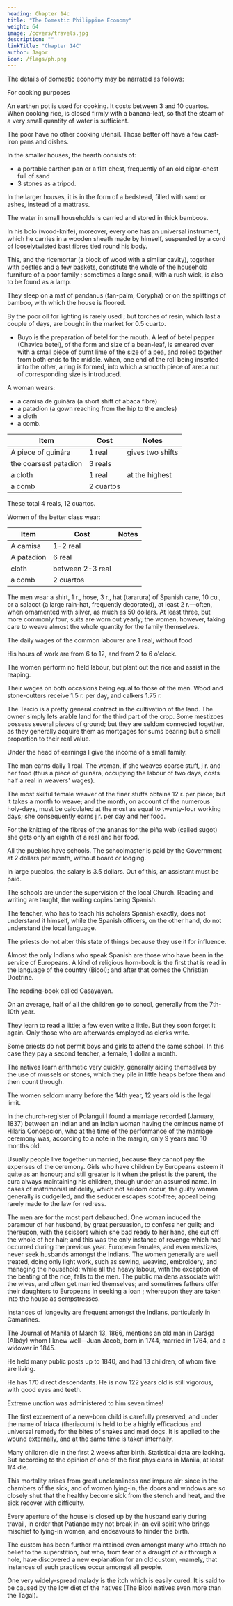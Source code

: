 ```yaml
---
heading: Chapter 14c
title: "The Domestic Philippine Economy"
weight: 64
image: /covers/travels.jpg
description: ""
linkTitle: "Chapter 14C"
author: Jagor
icon: /flags/ph.png
---
```




The details of domestic economy may be narrated as follows:

For cooking purposes 

An earthen pot is used for cooking. It costs between 3 and 10 cuartos. When cooking rice, is closed firmly with a banana-leaf, so that the steam of a very small quantity of water is sufficient. 

The poor have no other cooking utensil. Those better off have a few cast-iron pans and dishes. 

In the smaller houses, the hearth consists of:
- a portable earthen pan or a flat chest, frequently of an old cigar-chest full of sand
- 3 stones as a tripod. 

In the larger houses, it is in the form of a bedstead, filled with sand or ashes, instead of a mattrass. 

The water in small households is carried and stored in thick bamboos. 

In his bolo (wood-knife), moreover, every one has an universal instrument, which he carries in a wooden sheath made by himself, suspended by a cord of looselytwisted bast fibres tied round his body. 

This, and the ricemortar (a block of wood with a similar cavity), together with pestles and a few baskets, constitute the whole of the household furniture of a poor family ; sometimes a large snail, with a rush wick, is also to be found as a lamp. 

They sleep on a mat of pandanus (fan-palm, Corypha) or on the splittings of bamboo, with which the house is floored. 

By the poor oil for lighting is rarely used ; but torches of resin, which last a couple of days, are bought in the market for 0.5 cuarto.


* Buyo is the preparation of betel for the mouth. A leaf of betel pepper (Chavica betel), of the form and size of a bean-leaf, is smeared over with a small piece of burnt lime of the size of a pea, and rolled together from both ends to the middle. when, one end of the roll being inserted into the other, a ring is formed, into which a smooth piece of areca nut of corresponding size is introduced.


A woman wears:
- a camisa de guinára (a short shift of abaca fibre)
- a patadíon (a gown reaching from the hip to the ancles)
- a cloth
- a comb. 

Item | Cost | Notes
--- | --- | ---
A piece of guinára | 1 real | gives two shifts
the coarsest patadíon | 3 reals | 
a cloth |  1 real | at the highest
a comb | 2 cuartos | 

These total 4 reals, 12 cuartos. 

Women of the better class wear:

Item | Cost | Notes
--- | --- | ---
A camisa | 1-2 real |
A patadíon | 6 real | 
cloth | between 2-3 real | 
a comb | 2 cuartos | 

The men wear a shirt, 1 r., hose, 3 r., hat (tararura) of Spanish cane, 10 cu., or a salacot (a large rain-hat, frequently decorated), at least 2 r.—often, when ornamented with silver, as much as 50 dollars. At least three, but more commonly four, suits are worn out yearly; the women, however, taking care to weave almost the whole quantity for the family themselves.

The daily wages of the common labourer are 1 real, without food

His hours of work are from 6 to 12, and from 2 to 6 o'clock. 

The women perform no field labour, but plant out the rice and assist in the reaping. 

Their wages on both occasions being equal to those of the men. Wood and stone-cutters receive 1.5 r. per day, and calkers 1.75 r.

The Tercio is a pretty general contract in the cultivation of the land. The owner simply lets arable land for the third part of the crop. Some mestizoes possess several pieces of ground; but they are seldom connected together, as they generally acquire them as mortgages for sums bearing but a small proportion to their real value.

Under the head of earnings I give the income of a small family. 

The man earns daily 1 real. The woman, if she weaves coarse stuff, į r. and her food (thus a piece of guinára, occupying the labour of two days, costs half a real in weavers' wages). 

The most skilful female weaver of the finer stuffs obtains 12 r. per piece; but it takes a month to weave; and the month, on account of the numerous holy-days, must be calculated at the most as equal to twenty-four working days; she consequently earns į r. per day and her food. 

For the knitting of the fibres of the ananas for the piña web (called sugot) she gets only an eighth of a real and her food.

All the pueblos have schools. The schoolmaster is paid by the Government at 2 dollars per month, without board or lodging. 

In large pueblos, the salary is 3.5 dollars. Out of this, an assistant must be paid. 

The schools are under the supervision of the local Church. Reading and writing are taught, the writing copies being Spanish. 

The teacher, who has to teach his scholars Spanish exactly, does not understand it himself, while the Spanish officers, on the other hand, do not understand the local language.

The priests do not alter this state of things because they use it for influence. 

Almost the only Indians who speak Spanish are those who have been in the service of Europeans. A kind of religious horn-book is the first that is read in the language of the country (Bicol); and after that comes the Christian Doctrine. 

The reading-book called Casayayan. 

On an average, half of all the children go to school, generally from the 7th-10th year. 

They learn to read a little; a few even write a little. But they soon forget it again. Only those who are afterwards employed as clerks write.

<!-- eremo -->

Some priests do not permit boys and girls to attend the same school. In this case they pay a second teacher, a female, 1 dollar a month. 

The natives learn arithmetic very quickly, generally aiding themselves by the use of mussels or stones, which they pile in little heaps before them and then count through.

The women seldom marry before the 14th year, 12 years old is the legal limit. 

In the church-register of Polangui I found a marriage recorded (January, 1837) between an Indian and an Indian woman having the ominous name of Hilaria Concepcion, who at the time of the performance of the marriage ceremony was, according to a note in the margin, only 9 years and 10 months old. 

Usually people live together unmarried, because they cannot pay the expenses of the ceremony. Girls who have children by Europeans esteem it quite as an honour; and still greater is it when the priest is the parent, the cura always maintaining his children, though under an assumed name. In cases of matrimonial infidelity, which not seldom occur, the guilty woman generally is cudgelled, and the seducer escapes scot-free; appeal being rarely made to the law for redress. 

The men are for the most part debauched. One woman induced the paramour of her husband, by great persuasion, to confess her guilt; and thereupon, with the scissors which she bad ready to her hand, she cut off the whole of her hair; and this was the only instance of revenge which had occurred during the previous year. European females, and even mestizes, never seek husbands amongst the Indians. The women generally are well treated, doing only light work, such as sewing, weaving, embroidery, and managing the household; while all the heavy labour, with the exception of the beating of the rice, falls to the men. The public maidens associate with the wives, and often get married themselves; and sometimes fathers offer their daughters to Europeans in seeking a loan ; whereupon they are taken into the house as sempstresses.

Instances of longevity are frequent amongst the Indians, particularly in Camarines. 

The Journal of Manila of March 13, 1866, mentions an old man in Darága (Albáy) whom I knew well—Juan Jacob, born in 1744, married in 1764, and a widower in 1845. 

He held many public posts up to 1840, and had 13 children, of whom five are living. 

He has 170 direct descendants. He is now 122 years old is still vigorous, with good eyes and teeth. 

Extreme unction was administered to him seven times!

The first excrement of a new-born child is carefully preserved, and under the name of triaca (theriacum) is held to be a highly efficacious and universal remedy for the bites of snakes and mad dogs. It is applied to the wound externally, and at the same time is taken internally.

Many children die in the first 2 weeks after birth. Statistical data are lacking. But according to the opinion of one of the first physicians in Manila, at least 1/4 die. 

This mortality arises from great uncleanliness and impure air; since in the chambers of the sick, and of women lying-in, the doors and windows are so closely shut that the healthy become sick from the stench and heat, and the sick recover with difficulty. 

Every aperture of the house is closed up by the husband early during travail, in order that Patianac may not break in-an evil spirit who brings mischief to lying-in women, and endeavours to hinder the birth. 

The custom has been further maintained even amongst many who attach no belief to the superstition, but who, from fear of a draught of air through a hole, have discovered a new explanation for an old custom, -namely, that instances of such practices occur amongst all people. 

One very widely-spread malady is the itch which is easily cured. It is said to be caused by <!-- , although, according to the assurance of the physician above referred to, it may be easily subdued; and, according to the judgment of those who are not physicians and who employ that term for any eruptions of the skin, --> the low diet of the natives (The Bicol natives even more than the Tagal).





